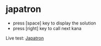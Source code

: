 # japatron

- press [space] key to display the solution
- press [right] key to call next kana

Live test:
[Japatron](http://arthur-feral.github.io/japatron "Go to!")